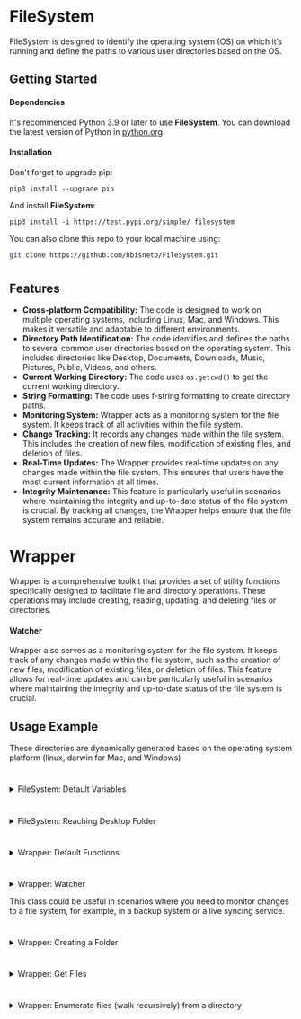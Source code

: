 # FileSystem

FileSystem is designed to identify the operating system (OS) on which it’s running and define the paths to various user directories based on the OS.

## Getting Started

#### Dependencies

It's recommended Python 3.9 or later to use **FileSystem**. You can download the latest version of Python in [python.org](https://www.python.org/).

#### Installation

Don't forget to upgrade pip:

```
pip3 install --upgrade pip
```

And install **FileSystem:**

```
pip3 install -i https://test.pypi.org/simple/ filesystem
```

You can also clone this repo to your local machine using:

```sh
git clone https://github.com/hbisneto/FileSystem.git
```

#

## Features
- **Cross-platform Compatibility:** The code is designed to work on multiple operating systems, including Linux, Mac, and Windows. This makes it versatile and adaptable to different environments.
- **Directory Path Identification:** The code identifies and defines the paths to several common user directories based on the operating system. This includes directories like Desktop, Documents, Downloads, Music, Pictures, Public, Videos, and others.
- **Current Working Directory:** The code uses `os.getcwd()` to get the current working directory.
- **String Formatting:** The code uses f-string formatting to create directory paths.
- **Monitoring System:** Wrapper acts as a monitoring system for the file system. It keeps track of all activities within the file system.
- **Change Tracking:** It records any changes made within the file system. This includes the creation of new files, modification of existing files, and deletion of files.
- **Real-Time Updates:** The Wrapper provides real-time updates on any changes made within the file system. This ensures that users have the most current information at all times.
- **Integrity Maintenance:** This feature is particularly useful in scenarios where maintaining the integrity and up-to-date status of the file system is crucial. By tracking all changes, the Wrapper helps ensure that the file system remains accurate and reliable.

#

# Wrapper

Wrapper is a comprehensive toolkit that provides a set of utility functions specifically designed to facilitate file and directory operations. These operations may include creating, reading, updating, and deleting files or directories.

#### Watcher

Wrapper also serves as a monitoring system for the file system. It keeps track of any changes made within the file system, such as the creation of new files, modification of existing files, or deletion of files. This feature allows for real-time updates and can be particularly useful in scenarios where maintaining the integrity and up-to-date status of the file system is crucial.

## Usage Example

These directories are dynamically generated based on the operating system platform (linux, darwin for Mac, and Windows)
#

<details>
<summary>FileSystem: Default Variables</summary>

```py
import filesystem as fs

# prints the current directory
print(fs.CURRENT_LOCATION)

# prints the User directory
print(fs.user)

# prints the Desktop directory
print(fs.desktop)

# prints the Documents directory
print(fs.documents)

# prints the Downloads directory
print(fs.downloads)

# prints the Music directory
print(fs.music)

# prints the Pictures directory
print(fs.pictures)

# prints the Public directory
print(fs.public)

# prints the Videos directory
print(fs.videos)

# prints Templates directory folder in Linux Environments
print(fs.linux_templates) # (specific to Linux)

# prints Applications directory folder in macOS Environments
print(fs.mac_applications) # (specific to Mac)

# prints Movies directory folder in macOS Environments
print(fs.mac_movies) # (specific to Mac)

# prints ApplicationData directory folder in Windows Environments
print(fs.windows_applicationData) # (specific to Windows)

# prints LocalAppData directory folder in Windows Environments
print(fs.windows_localappdata) # (specific to Windows)

# prints Temp directory folder in Windows Environments
print(fs.windows_temp) # (specific to Windows)

# prints Favorites directory folder in Windows Environments
print(fs.windows_favorites) # (specific to Windows)
```

</details>

#

<details>
<summary>FileSystem: Reaching Desktop Folder</summary>

The following example shows how to get the `Desktop` directory path

```py
import filesystem as fs

desk = fs.desktop

print(desk)
```

Output:

```sh
## On Linux
/home/YOU/Desktop

## On macOS
/Users/YOU/Desktop

## On Windows
C:\Users\YOU\Desktop
```
</details>

#

<details>
<summary>Wrapper: Default Functions</summary>

1. `create_directory(path, create_subdirs=True)`: This function is used to create a directory at the specified `path`. If `create_subdirs` is `True`, the function creates all intermediate-level directories needed to contain the leaf directory. If `create_subdirs` is `False`, the function will raise an error if the directory already exists or if any intermediate-level directories in the path do not exist. Default is **`True`**
<br>If the directories already exist, it does nothing.

2. `create_file(file_name, path, text)`: This function opens a file with the name `file_name` in the directory specified by `path` and writes the content of `text` into the file.

3. `delete(path, recursive=False)`: This function is designed to delete a directory at a given `path`.
<br>If `recursive` is set to `True`, the function will delete the directory and all its contents. If it’s `False`, the function will only delete the directory if it’s empty. Default is **`False`**.

4. `enumerate_files(path)`: This function performs a depth-first traversal of the directory tree at the given path (after expanding any user home directory symbols). It returns a list of dictionaries containing the attributes of each file and directory in the tree.

5. `get_files(path)`: This function takes a path as input (which can include wildcards), expands any user home directory symbols (`~`), and returns a list of dictionaries containing the attributes of each file or directory that matches the path.

6. `get_path_properties(pathname)`: This function takes a file or directory path as input and returns a dictionary containing various attributes of the file or directory. These attributes include the time of last modification, creation time, last access time, name, size, absolute path, parent directory, whether it's a directory or file or link, whether it exists, and its extension (if it's a file).

7. `list_directories(path)`: This function returns a list of all the directories in a given directory.

8. `list_files(path)`: This function returns a list of all the files in a given directory.

</details>

#

<details>
<summary>Wrapper: Watcher</summary>

Wrapper Watcher is used to monitor changes in a file system.

- `__init__(self, root)`: This is the constructor method that initializes the `Watcher` object with a root directory to watch. It also saves the current state of the file system in `self.saved_state`.

- `get_state(self, path)`: This method returns a dictionary where the keys are the absolute paths of all files in the given path and the values are file metadata obtained from the `core.enumerate_files(path)` function.

- `diff(self)`: This method compares the current state of the file system with the saved state and identifies any changes (created, updated, or removed files). It returns a list of dictionaries where each dictionary contains the metadata of a changed file and an additional key "change" indicating the type of change.

- `__str__(self)`: This method returns a string representation of the `Watcher` object.
</details>

This class could be useful in scenarios where you need to monitor changes to a file system, for example, in a backup system or a live syncing service.

#

<details>
<summary>Wrapper: Creating a Folder</summary>

The following example shows how to create a new directory named `database` inside the `Documents` directory using **Wrapper**

```py
import filesystem as fs
from filesystem import wrapper as wr

bd_folder = "database"
try:
   wr.create_directory(f'{fs.documents}/{bd_folder}')
except:
   print("Could`t create the folder")
```
</details>

#

<details>
<summary>Wrapper: Get Files</summary>

#### Get files

The following example shows how to get files information from 'Downloads' folder.

```py
# Let's use 'Downloads' folder as example
# That's why I'll import filesystem
import filesystem as fs
# Let's use Wrapper to get info from files in 'Downloads' folder
from filesystem import wrapper as wr
```

```py
# Using the get_files syntax
pointers = wr.get_files(f'{fs.downloads}/*')

print(pointers)
```

Output:

```sh
[{'modified': 1695535334.1411633, 'created': 1697604128.7045012, 'access': 1697604129.781534, 'name': 'CLI.py', 'size': 3345, 'abspath': '/Users/YOU/Downloads/CLI.py', 'dirname': '/Users/YOU/Downloads', 'is_dir': False, 'is_file': True, 'is_link': False, 'exists': True, 'ext': 'py'}, {'modified': 1697605101.6574, 'created': 1697683292.4821024, 'access': 1697683294.46923, 'name': 'Python_Logo.png', 'size': 747809, 'abspath': '/Users/YOU/Downloads/Python_Logo.png', 'dirname': '/Users/YOU/Downloads', 'is_dir': False, 'is_file': True, 'is_link': False, 'exists': True, 'ext': 'png'}, {'modified': 1697681746.0940206, 'created': 1697682027.268841, 'access': 1697682292.5433743, 'name': 'Sample_File.py', 'size': 1031, 'abspath': '/Users/YOU/Downloads/Sample_File.py', 'dirname': '/Users/YOU/Downloads', 'is_dir': False, 'is_file': True, 'is_link': False, 'exists': True, 'ext': 'py'}]
```

#

#### Filter files by extension
The following example is using a list comprehension to filter out files with extension `.py` from the pointers list:

```py
py_files = [x for x in pointers if x["ext"] == "py"]
print(py_files)
```

```sh
[{'modified': 1695535334.1411633, 'created': 1697604128.7045012, 'access': 1697604129.781534, 'name': 'CLI.py', 'size': 3345, 'abspath': '/Users/YOU/Downloads/CLI.py', 'dirname': '/Users/YOU/Downloads', 'is_dir': False, 'is_file': True, 'is_link': False, 'exists': True, 'ext': 'py'}, {'modified': 1697681746.0940206, 'created': 1697682027.268841, 'access': 1697681829.0075543, 'name': 'Sample_File.py', 'size': 1031, 'abspath': '/Users/YOU/Downloads/Sample_File.py', 'dirname': '/Users/YOU/Downloads', 'is_dir': False, 'is_file': True, 'is_link': False, 'exists': True, 'ext': 'py'}]
```

#

#### Get file names inside the filter
The following code is using a list comprehension that prints the names of all filtered files in the `py_files` list:

```py
print([x["name"] for x in py_files])
```

Output:

```sh
['CLI.py', 'Sample_File.py']
```
</details>

#

<details>
<summary>Wrapper: Enumerate files (walk recursively) from a directory</summary>

The following code is using a list comprehension to generate a list of all files in the `downloads` directory:

```py
tree = [x for x in wr.enumerate_files(fs.downloads)]
print(tree)
```

Output:

```sh
[{'modified': 1697683292.4821026, 'created': 1697683292.4821026, 'access': 1697683292.484029, 'name': 'Downloads', 'size': 224, 'abspath': '/Users/YOU/Downloads', 'dirname': '/Users/YOU', 'is_dir': True, 'is_file': False, 'is_link': False, 'exists': True, 'ext': ''}, {'modified': 1697683288.8639557, 'created': 1697683288.8639557, 'access': 1697602943.1846778, 'name': '.DS_Store', 'size': 6148, 'abspath': '/Users/YOU/Downloads/.DS_Store', 'dirname': '/Users/YOU/Downloads', 'is_dir': False, 'is_file': True, 'is_link': False, 'exists': True, 'ext': 'DS_Store'}, {'modified': 1690685751.342114, 'created': 1690685751.4194765, 'access': 1690685751.342114, 'name': '.localized', 'size': 0, 'abspath': '/Users/YOU/Downloads/.localized', 'dirname': '/Users/YOU/Downloads', 'is_dir': False, 'is_file': True, 'is_link': False, 'exists': True, 'ext': 'localized'}, {'modified': 1695535334.1411633, 'created': 1697604128.7045012, 'access': 1697604129.781534, 'name': 'CLI.py', 'size': 3345, 'abspath': '/Users/YOU/Downloads/CLI.py', 'dirname': '/Users/YOU/Downloads', 'is_dir': False, 'is_file': True, 'is_link': False, 'exists': True, 'ext': 'py'}, {'modified': 1697605101.6574, 'created': 1697683292.4821024, 'access': 1697683294.46923, 'name': 'Python_Logo.png', 'size': 747809, 'abspath': '/Users/YOU/Downloads/Python_Logo.png', 'dirname': '/Users/YOU/Downloads', 'is_dir': False, 'is_file': True, 'is_link': False, 'exists': True, 'ext': 'png'}, {'modified': 1697681746.0940206, 'created': 1697682027.268841, 'access': 1697682292.5433743, 'name': 'Sample_File.py', 'size': 1031, 'abspath': '/Users/YOU/Downloads/Sample_File.py', 'dirname': '/Users/YOU/Downloads', 'is_dir': False, 'is_file': True, 'is_link': False, 'exists': True, 'ext': 'py'}]
```

#

Copyright © 2023 Bisneto Inc. All rights reserved.